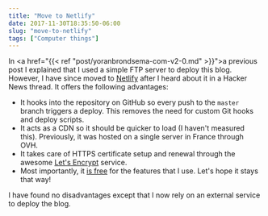 ```yaml
---
title: "Move to Netlify"
date: 2017-11-30T18:35:50-06:00
slug: "move-to-netlify"
tags: ["Computer things"]
---
```


In <a href="{{< ref "post/yoranbrondsema-com-v2-0.md" >}}">a previous post</a> I
explained that I used a simple FTP server to deploy this blog. However, I have
since moved to <a href="https://www.netlify.com/">Netlify</a> after I heard
about it in a Hacker News thread. It offers the following advantages:

* It hooks into the repository on GitHub so every push to the `master` branch
  triggers a deploy. This removes the need for custom Git hooks and deploy
  scripts.
* It acts as a CDN so it should be quicker to load (I haven't measured this).
  Previously, it was hosted on a single server in France through OVH.
* It takes care of HTTPS certificate setup and renewal through the awesome <a
  href="https://letsencrypt.org/">Let's Encrypt</a> service.
* Most importantly, it <a href="https://www.netlify.com/pricing/">is free</a>
  for the features that I use. Let's hope it stays that way!

I have found no disadvantages except that I now rely on an external service to
deploy the blog.
